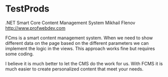 # TestProds
.NET Smart Core Content Management System 
Mikhail Flenov
http://www.profwebdev.com

FCms is a smart content management system. When we need to show different data 
on the page based on the different parameters we can implement the logic in the 
views. This approach works fine but requires some coding. 

I believe it is much better to let the CMS do the work for us. With FCMS it is 
much easier to create personalized content that meet your needs. 
